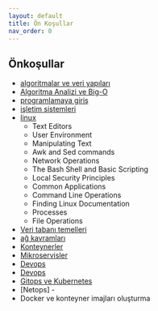 ```yaml
---
layout: default
title: Ön Koşullar
nav_order: 0
---
```



## Önkoşullar

* [algoritmalar ve veri yapıları](https://www.youtube.com/watch?v=r3uOBb3BM-0&list=PLh9ECzBB8tJN9bckI6FbWB03HkmogKrFT)
* [Algoritma Analizi ve Big-O](https://www.youtube.com/watch?v=3bhBo9YCTpo&list=PLh9ECzBB8tJPTWIUbZjHZMMGuZcpHUv5h)
* [programlamaya giriş](https://www.youtube.com/playlist?list=PLh9ECzBB8tJNzJqD64MAS0SK5IeNCKCzY)
* [işletim sistemleri](https://www.youtube.com/watch?v=r2q_XRKrqHQ&list=PLh9ECzBB8tJO9eiwfQbcA2ThMbUSkbOWf)
* [linux](https://www.youtube.com/watch?v=_Kc9ImFpqro&list=PLh9ECzBB8tJOnxXrUTOqXfurKOZkN4mEY)
  * Text Editors
  * User Environment 
  * Manipulating Text
  * Awk and Sed commands
  * Network Operations
  * The Bash Shell and Basic Scripting
  * Local Security Principles
  * Common Applications
  * Command Line Operations
  * Finding Linux Documentation
  * Processes
  * File Operations
* [Veri tabanı temelleri](https://www.youtube.com/watch?v=pHKZw5EyTi4&list=PLh9ECzBB8tJOS7WQKdeUaAa5fmPLYAouD)
* [ağ kavramları](https://www.youtube.com/playlist?list=PLDUOF2Be-kzn8h0-eI0HSADJsaDDu3IUj)
* [Konteynerler](https://www.youtube.com/watch?v=hUnST9FY39I)
* [Mikroservisler](https://www.youtube.com/watch?v=Jta9jw9kAVc)
* [Devops](https://www.youtube.com/watch?v=LI9FEQyopSg)
* [Devops](https://www.youtube.com/playlist?list=PLAocyzWJktm5nxI97bQaFiiXtWO8tawCC)
* [Gitops ve Kubernetes](https://www.youtube.com/watch?v=Utjni_LbMxc)
* [Netops] - 
* Docker ve konteyner imajları oluşturma 

